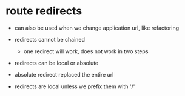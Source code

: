 # route redirects

- can also be used when we change application url, like refactoring

- redirects cannot be chained
  - one redirect will work, does not work in two steps


- redirects can be local or absolute

- absolute redirect replaced the entire url

- redirects are local unless we prefix them with '/'
